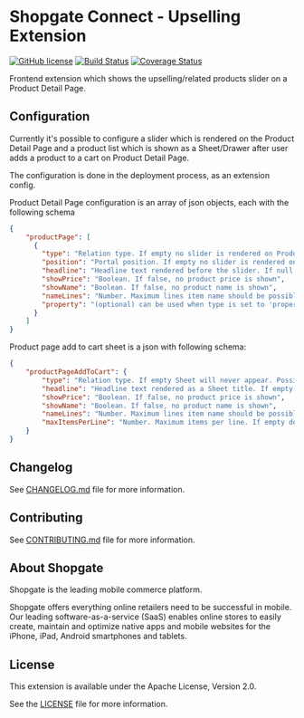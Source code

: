 # Shopgate Connect - Upselling Extension

[![GitHub license](http://dmlc.github.io/img/apache2.svg)](LICENSE)
[![Build Status](https://travis-ci.org/shopgate/ext-upselling.svg?branch=master)](https://travis-ci.org/shopgate/ext-upselling) [![Coverage Status](https://coveralls.io/repos/github/shopgate/ext-upselling/badge.svg?branch=master)](https://coveralls.io/github/shopgate/ext-upselling?branch=master)

Frontend extension which shows the upselling/related products slider on a Product Detail Page.

## Configuration

Currently it's possible to configure a slider which is rendered on the Product Detail Page and a product list which is shown as a Sheet/Drawer after user adds a product to a cart on Product Detail Page.

The configuration is done in the deployment process, as an extension config.

Product Detail Page configuration is an array of json objects, each with the following schema
```json
{
    "productPage": [
      {
        "type": "Relation type. If empty no slider is rendered on Product Page. Possible: upselling, property, crossSelling, bonus, boughtWith, custom.",
        "position": "Portal position. If empty no slider is rendered on Product Page. Possible portal positions: product.description.before, product.description.after, product.header.after, product.properties.after, product.reviews.after.",
        "headline": "Headline text rendered before the slider. If null or empty string, not headline is rendered.",
        "showPrice": "Boolean. If false, no product price is shown",
        "showName": "Boolean. If false, no product name is shown",
        "nameLines": "Number. Maximum lines item name should be possible. If empty defaults to 2",
        "property": "(optional) can be used when type is set to 'property', refers to the product property to show the related products with. Product ids needs to be comma seperated ids of the products related (e.g \"1,2,3\")"
      }
    ]
}
```

Product page add to cart sheet is a json with following schema:
```json
{
    "productPageAddToCart": {
        "type": "Relation type. If empty Sheet will never appear. Possible: upselling, crossSelling, bonus, boughtWith, custom.",
        "headline": "Headline text rendered as a Sheet title. If empty Sheet will never appear.",
        "showPrice": "Boolean. If false, no product price is shown",
        "showName": "Boolean. If false, no product name is shown",
        "nameLines": "Number. Maximum lines item name should be possible. If empty defaults to 2",
        "maxItemsPerLine": "Number. Maximum items per line. If empty defaults to 3. Must be a number between 1 and 3."
    }
}
```

## Changelog

See [CHANGELOG.md](CHANGELOG.md) file for more information.

## Contributing

See [CONTRIBUTING.md](docs/CONTRIBUTING.md) file for more information.

## About Shopgate

Shopgate is the leading mobile commerce platform.

Shopgate offers everything online retailers need to be successful in mobile. Our leading
software-as-a-service (SaaS) enables online stores to easily create, maintain and optimize native
apps and mobile websites for the iPhone, iPad, Android smartphones and tablets.

## License

This extension is available under the Apache License, Version 2.0.

See the [LICENSE](./LICENSE) file for more information.
